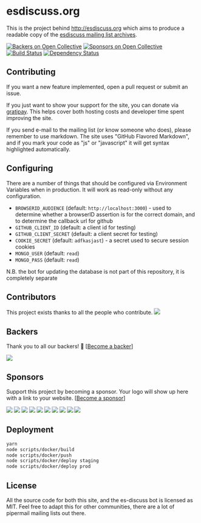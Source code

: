 # esdiscuss.org

This is the project behind http://esdiscuss.org which aims to produce a readable copy of the [esdiscuss mailing list archives](https://mail.mozilla.org/pipermail/es-discuss/).

[![Backers on Open Collective](https://opencollective.com/esdiscuss/backers/badge.svg)](#backers) [![Sponsors on Open Collective](https://opencollective.com/esdiscuss/sponsors/badge.svg)](#sponsors) [![Build Status](https://img.shields.io/travis/esdiscuss/esdiscuss.org/master.svg)](https://travis-ci.org/esdiscuss/esdiscuss.org)
[![Dependency Status](https://img.shields.io/david/esdiscuss/esdiscuss.org.svg)](https://david-dm.org/esdiscuss/esdiscuss.org)

## Contributing

If you want a new feature implemented, open a pull request or submit an issue.

If you just want to show your support for the site, you can donate via [gratipay](https://gratipay.com/esdiscuss/).  This helps cover both hosting costs and developer time spent improving the site.

If you send e-mail to the mailing list (or know someone who does), please remember to use markdown.  The site uses "GitHub Flavored Markdown", and if you mark your code as "js" or "javascript" it will get syntax highlighted automatically.

## Configuring

There are a number of things that should be configured via Environment Variables when in production.  It will work as read-only without any configuration.

 - `BROWSERID_AUDIENCE` (default: `http://localhost:3000`) - used to determine whether a browserID assertion is for the correct domain, and to determine the callback url for github
 - `GITHUB_CLIENT_ID` (default: a client id for testing)
 - `GITHUB_CLIENT_SECRET` (default: a client secret for testing)
 - `COOKIE_SECRET` (default: `adfkasjast`) - a secret used to secure session cookies
 - `MONGO_USER` (default: `read`)
 - `MONGO_PASS` (default: `read`)

N.B. the bot for updating the database is not part of this repository, it is completely separate

## Contributors

This project exists thanks to all the people who contribute.
<a href="graphs/contributors"><img src="https://opencollective.com/esdiscuss/contributors.svg?width=890" /></a>


## Backers

Thank you to all our backers! 🙏 [[Become a backer](https://opencollective.com/esdiscuss#backer)]

<a href="https://opencollective.com/esdiscuss#backers" target="_blank"><img src="https://opencollective.com/esdiscuss/backers.svg?width=890"></a>


## Sponsors

Support this project by becoming a sponsor. Your logo will show up here with a link to your website. [[Become a sponsor](https://opencollective.com/esdiscuss#sponsor)]

<a href="https://opencollective.com/esdiscuss/sponsor/0/website" target="_blank"><img src="https://opencollective.com/esdiscuss/sponsor/0/avatar.svg"></a>
<a href="https://opencollective.com/esdiscuss/sponsor/1/website" target="_blank"><img src="https://opencollective.com/esdiscuss/sponsor/1/avatar.svg"></a>
<a href="https://opencollective.com/esdiscuss/sponsor/2/website" target="_blank"><img src="https://opencollective.com/esdiscuss/sponsor/2/avatar.svg"></a>
<a href="https://opencollective.com/esdiscuss/sponsor/3/website" target="_blank"><img src="https://opencollective.com/esdiscuss/sponsor/3/avatar.svg"></a>
<a href="https://opencollective.com/esdiscuss/sponsor/4/website" target="_blank"><img src="https://opencollective.com/esdiscuss/sponsor/4/avatar.svg"></a>
<a href="https://opencollective.com/esdiscuss/sponsor/5/website" target="_blank"><img src="https://opencollective.com/esdiscuss/sponsor/5/avatar.svg"></a>
<a href="https://opencollective.com/esdiscuss/sponsor/6/website" target="_blank"><img src="https://opencollective.com/esdiscuss/sponsor/6/avatar.svg"></a>
<a href="https://opencollective.com/esdiscuss/sponsor/7/website" target="_blank"><img src="https://opencollective.com/esdiscuss/sponsor/7/avatar.svg"></a>
<a href="https://opencollective.com/esdiscuss/sponsor/8/website" target="_blank"><img src="https://opencollective.com/esdiscuss/sponsor/8/avatar.svg"></a>
<a href="https://opencollective.com/esdiscuss/sponsor/9/website" target="_blank"><img src="https://opencollective.com/esdiscuss/sponsor/9/avatar.svg"></a>

## Deployment

```sh
yarn
node scripts/docker/build
node scripts/docker/push
node scripts/docker/deploy staging
node scripts/docker/deploy prod
```

## License

All the source code for both this site, and the es-discuss bot is licensed as MIT.  Feel free to adapt this for other communities, there are a lot of pipermail mailing lists out there.
